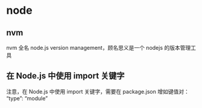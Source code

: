 # node

## nvm

nvm 全名 node.js version management，顾名思义是一个 nodejs 的版本管理工具

## 在 Node.js 中使用 import 关键字

注意，在 Node.js 中使用 import 关键字，需要在 package.json 增如键值对： “type”: “module”
